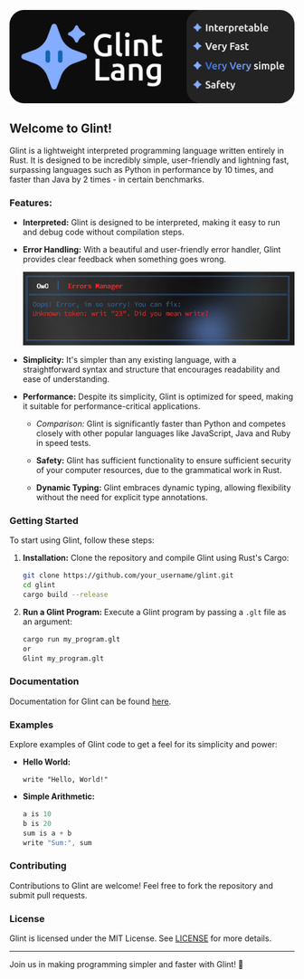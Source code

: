 ![](./gltbanner.png)

## Welcome to Glint!

Glint is a lightweight interpreted programming language written entirely in Rust. It is designed to be incredibly simple, user-friendly and lightning fast, surpassing languages such as Python in performance by 10 times, and faster than Java by 2 times - in certain benchmarks.

### Features:
- **Interpreted:** Glint is designed to be interpreted, making it easy to run and debug code without compilation steps.

- **Error Handling:** With a beautiful and user-friendly error handler, Glint provides clear feedback when something goes wrong.

  ![Error Handling Screenshot Placeholder](placeholder-error-handler.png)
  
- **Simplicity:** It's simpler than any existing language, with a straightforward syntax and structure that encourages readability and ease of understanding.


- **Performance:** Despite its simplicity, Glint is optimized for speed, making it suitable for performance-critical applications.

  - *Comparison:* Glint is significantly faster than Python and competes closely with other popular languages like JavaScript, Java and Ruby in speed tests.
  
  - **Safety:** Glint has sufficient functionality to ensure sufficient security of your computer resources, due to the grammatical work in Rust.

  - **Dynamic Typing:** Glint embraces dynamic typing, allowing flexibility without the need for explicit type annotations.


### Getting Started
To start using Glint, follow these steps:
1. **Installation:** Clone the repository and compile Glint using Rust's Cargo:
   ```bash
   git clone https://github.com/your_username/glint.git
   cd glint
   cargo build --release
   ```
2. **Run a Glint Program:** Execute a Glint program by passing a `.glt` file as an argument:
   ```bash
   cargo run my_program.glt
   or
   Glint my_program.glt
   ```

### Documentation
Documentation for Glint can be found [here](link_to_your_documentation).

### Examples
Explore examples of Glint code to get a feel for its simplicity and power:
- **Hello World:**
  ```Glint
  write "Hello, World!"
  ```

- **Simple Arithmetic:**
  ```rust
  a is 10
  b is 20
  sum is a + b
  write "Sum:", sum
  ```

### Contributing
Contributions to Glint are welcome! Feel free to fork the repository and submit pull requests.

### License
Glint is licensed under the MIT License. See [LICENSE](./LICENSE) for more details.

---

Join us in making programming simpler and faster with Glint! 🚀
